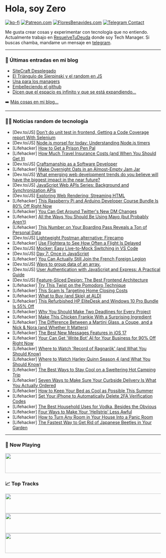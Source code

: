 # Hola, soy Zero

[![ko-fi](https://ko-fi.com/img/githubbutton_sm.svg)](https://ko-fi.com/J3J4N0LUK)
[![Patreon.com](https://img.shields.io/endpoint.svg?url=https%3A%2F%2Fshieldsio-patreon.vercel.app%2Fapi%3Fusername%3Dzerodragon%26type%3Dpatrons&style=for-the-badge)](https://patreon.com/zerodragon)
[![FloresBenavides.com](https://img.shields.io/website?down_message=oops&label=MiBlog&style=for-the-badge&up_message=online&url=https%3A%2F%2Ffloresbenavides.com)](https://floresbenavides.com)
[![Telegram Contact](https://img.shields.io/badge/escr%C3%ADbeme-ZeroDragon-%2326A5E4?style=for-the-badge&logo=telegram)](https://t.me/zerodragon)

Me gusta crear cosas y experimentar con tecnología que no entiendo.
Actualmente trabajo en [ResuelveTuDeuda](http://github.com/resuelve) donde soy Tech Manager.
Si buscas chamba, mandame un mensaje en [telegram](https://t.me/zerodragon).

---

### 📕 Últimas entradas en mi blog
<!-- BLOG-POST-LIST:START -->
- [SiteCraft Desplegado](https://floresbenavides.com/sitecraft-desplegado/)
- [El Triángulo de Sierpinski y el random en JS](https://floresbenavides.com/el-triangulo-de-sierpinski-y-el-random-en-js/)
- [Una para los managers](https://floresbenavides.com/una-para-los-managers/)
- [Embelleciendo el github](https://floresbenavides.com/embelleciendo-el-github/)
- [Dicen que el espacio es infinito y que se está expandiendo…](https://floresbenavides.com/dicen-que-el-espacio-es-infinito-y-que-se-esta-expandiendo/)
<!-- BLOG-POST-LIST:END -->

➡️ [Más cosas en mi blog...](https://floresbenavides.com)

---

### 👨‍💻 Noticias random de tecnología
<!-- TECH-POSTS:START -->
- [Dev.to/JS] [Don&#39;t do unit test in frontend, Getting a Code Coverage report With Selenium](https://dev.to/zodman/dont-do-unit-test-in-frontend-getting-a-code-coverage-report-with-selenium-2k3)
- [Dev.to/JS] [Node.js morsel for today: Understanding Node.js timers](https://dev.to/rkterungwa16/nodejs-morsel-for-today-understanding-nodejs-timers-4c8e)
- [Lifehacker] [How to Get a Prison Pen Pal](https://lifehacker.com/how-to-get-a-prison-pen-pal-1850651994)
- [Lifehacker] [How Much Travel Insurance Costs &lpar;and When You Should Get It&rpar;](https://lifehacker.com/do-i-really-need-to-buy-travel-insurance-1674681487)
- [Dev.to/JS] [Craftsmanship as a Software Developer](https://dev.to/dailydotdev/craftsmanship-as-a-software-developer-1hf7)
- [Lifehacker] [Make Overnight Oats in an Almost-Empty Jam Jar](https://lifehacker.com/make-overnight-oats-in-an-almost-empty-jam-jar-1850651723)
- [Dev.to/JS] [What emerging web development trends do you believe will have the biggest impact in the near future?](https://dev.to/sadeedpv/what-emerging-web-development-trends-do-you-believe-will-have-the-biggest-impact-in-the-near-future-2fmk)
- [Dev.to/JS] [JavaScript Web APIs Series: Background and Synchronization APIs](https://dev.to/olodocoder/javascript-web-apis-series-background-and-synchronization-apis-39kc)
- [Dev.to/JS] [Exploring Web Rendering: Streaming HTML](https://dev.to/mangs/exploring-web-rendering-streaming-html-ba9)
- [Lifehacker] [This Raspberry Pi and Arduino Developer Course Bundle Is 80% Off Right Now](https://lifehacker.com/this-raspberry-pi-and-arduino-developer-course-bundle-i-1850638653)
- [Lifehacker] [You Can Get Around Twitter&#39;s New DM Changes](https://lifehacker.com/you-can-get-around-twitters-new-dm-changes-1850651336)
- [Lifehacker] [All the Ways You Should Be Using Mayo &lpar;but Probably Aren’t&rpar;](https://lifehacker.com/best-overlooked-uses-for-mayo-1847114226)
- [Lifehacker] [This Number on Your Boarding Pass Reveals a Ton of Personal Data](https://lifehacker.com/this-number-on-your-boarding-pass-reveals-a-ton-of-pers-1850651165)
- [Dev.to/JS] [Lightweight Postman alternative: Firecamp](https://dev.to/firecampdev/lightweight-postman-alternative-introducing-firecamp-3066)
- [Lifehacker] [Use Flightera to See How Often a Flight Is Delayed](https://lifehacker.com/use-flightera-to-see-how-often-a-flight-is-delayed-1850649731)
- [Dev.to/JS] [Mocker: Easy Live-to-Mock Switching in VS Code](https://dev.to/skyrampmia/mocker-easy-live-to-mock-switching-in-vs-code-3dbp)
- [Dev.to/JS] [Day 7: Once in JavaScript](https://dev.to/dhrn/day-7-once-in-js-4le)
- [Lifehacker] [You Can Actually Still Join the French Foreign Legion](https://lifehacker.com/you-can-actually-still-join-the-french-foreign-legion-1850649876)
- [Dev.to/JS] [Ways to group data of an array.](https://dev.to/eldevflo/ways-to-group-data-of-an-array-56g8)
- [Dev.to/JS] [User Authentication with JavaScript and Express: A Practical Guide](https://dev.to/emotta/user-authentication-with-javascript-and-express-a-practical-guide-3ni2)
- [Dev.to/JS] [Feature-Sliced Design: The Best Frontend Architecture](https://dev.to/m_midas/feature-sliced-design-the-best-frontend-architecture-4noj)
- [Lifehacker] [Try This Twist on the Pomodoro Technique](https://lifehacker.com/try-this-twist-on-the-pomodoro-technique-1850650750)
- [Lifehacker] [This Scam Is Targeting Home Closing Costs](https://lifehacker.com/this-scam-is-targeting-home-closing-costs-1850649304)
- [Lifehacker] [What to Buy &lpar;and Skip&rpar; at ALDI](https://lifehacker.com/what-to-buy-and-skip-at-aldi-1798664491)
- [Lifehacker] [This Refurbished HP EliteDesk and Windows 10 Pro Bundle Is 55% Off](https://lifehacker.com/this-refurbished-hp-elitedesk-and-windows-10-pro-bundle-1850638631)
- [Lifehacker] [Why You Should Make Two Deadlines for Every Project](https://lifehacker.com/why-you-should-make-two-deadlines-for-every-project-1850648884)
- [Lifehacker] [Make This Chicken Frankie With a Surprising Ingredient](https://lifehacker.com/make-this-chicken-frankie-with-a-surprising-ingredient-1850648956)
- [Lifehacker] [The Difference Between a Martini Glass, a Coupe, and a Nick &amp; Nora &lpar;and Whether It Matters&rpar;](https://lifehacker.com/the-difference-between-a-martini-glass-a-coupe-and-a-1850648390)
- [Lifehacker] [The Best New Messages Features in iOS 17](https://lifehacker.com/best-new-messages-features-ios-17-1850646615)
- [Lifehacker] [Your Can Get &#39;Write Bot&#39; AI for Your Business for 90% Off Right Now](https://lifehacker.com/your-can-get-write-bot-ai-for-your-business-for-90-off-1850629825)
- [Lifehacker] [Where to Watch &#39;Record of Ragnarök&#39; &lpar;and What You Should Know&rpar;](https://lifehacker.com/where-to-watch-record-of-ragnarok-and-what-you-should-1850631126)
- [Lifehacker] [Where to Watch Harley Quinn Season 4 &lpar;and What You Should Know&rpar;](https://lifehacker.com/where-to-watch-harley-quinn-season-4-and-what-you-shou-1850625831)
- [Lifehacker] [The Best Ways to Stay Cool on a Sweltering Hot Camping Trip](https://lifehacker.com/the-best-ways-to-stay-cool-on-a-sweltering-hot-camping-1850649119)
- [Lifehacker] [Seven Ways to Make Sure Your Curbside Delivery Is What You Actually Ordered](https://lifehacker.com/seven-ways-to-make-sure-your-curbside-delivery-is-what-1850646488)
- [Lifehacker] [How to Keep Your Bed as Cool as Possible This Summer](https://lifehacker.com/how-to-keep-your-bed-as-cool-as-possible-this-summer-1850648440)
- [Lifehacker] [Set Your iPhone to Automatically Delete 2FA Verification Codes](https://lifehacker.com/set-your-iphone-to-automatically-delete-2fa-verificatio-1850647064)
- [Lifehacker] [The Best Household Uses for Vodka, Besides the Obvious](https://lifehacker.com/18-of-the-best-uses-for-vodka-besides-the-obvious-1849769532)
- [Lifehacker] [Four Ways to Make Your &#39;Hellstrip&#39; Less Awful](https://lifehacker.com/four-ways-to-make-your-hellstrip-less-shitty-1850646449)
- [Lifehacker] [How to Turn Any Room in Your House Into a Panic Room](https://lifehacker.com/how-to-turn-any-room-in-your-house-into-a-panic-room-1850647677)
- [Lifehacker] [The Fastest Way to Get Rid of Japanese Beetles in Your Garden](https://lifehacker.com/the-fastest-way-to-get-rid-of-japanese-beetles-in-your-1850646529)<!-- TECH-POSTS:END -->

---

### 🎵 Now Playing
<a href="https://spotify-now-playing-dun.vercel.app/now-playing?open"><img src="https://spotify-now-playing-dun.vercel.app/now-playing" width="540" height="64"></a>

### 📈 Top Tracks
<a href="https://spotify-now-playing-dun.vercel.app/top-tracks?i=1&open"><img src="https://spotify-now-playing-dun.vercel.app/top-tracks?i=1" width="540" height="64"></a>
<a href="https://spotify-now-playing-dun.vercel.app/top-tracks?i=2&open"><img src="https://spotify-now-playing-dun.vercel.app/top-tracks?i=2" width="540" height="64"></a>
<a href="https://spotify-now-playing-dun.vercel.app/top-tracks?i=3&open"><img src="https://spotify-now-playing-dun.vercel.app/top-tracks?i=3" width="540" height="64"></a>

